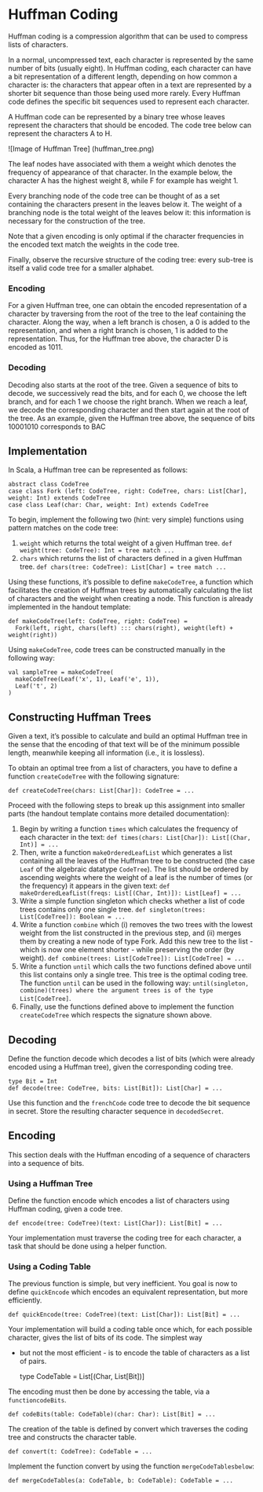 # Huffman Coding

Huffman coding is a compression algorithm that can be used to compress
lists of characters.

In a normal, uncompressed text, each character is represented by the
same number of bits (usually eight). In Huffman coding, each character
can have a bit representation of a different length, depending on how
common a character is: the characters that appear often in a text are
represented by a shorter bit sequence than those being used more rarely.
Every Huffman code defines the specific bit sequences used to represent
each character.

A Huffman code can be represented by a binary tree whose leaves
represent the characters that should be encoded. The code tree below can
represent the characters A to H.

![Image of Huffman Tree]
(huffman_tree.png)

The leaf nodes have associated with them a weight which denotes the
frequency of appearance of that character. In the example below, the
character A has the highest weight 8, while F for example has weight 1.

Every branching node of the code tree can be thought of as a set
containing the characters present in the leaves below it. The weight of
a branching node is the total weight of the leaves below it: this
information is necessary for the construction of the tree.

Note that a given encoding is only optimal if the character frequencies
in the encoded text match the weights in the code tree.

Finally, observe the recursive structure of the coding tree: every
sub-tree is itself a valid code tree for a smaller alphabet.

### Encoding
For a given Huffman tree, one can obtain the encoded representation of a
character by traversing from the root of the tree to the leaf containing
the character. Along the way, when a left branch is chosen, a 0 is added
to the representation, and when a right branch is chosen, 1 is added to
the representation. Thus, for the Huffman tree above, the character D is
encoded as 1011.

### Decoding

Decoding also starts at the root of the tree. Given a sequence of bits
to decode, we successively read the bits, and for each 0, we choose the
left branch, and for each 1 we choose the right branch. When we reach a
leaf, we decode the corresponding character and then start again at the
root of the tree. As an example, given the Huffman tree above, the
sequence of bits 10001010 corresponds to BAC

## Implementation

In Scala, a Huffman tree can be represented as follows:

    abstract class CodeTree
    case class Fork (left: CodeTree, right: CodeTree, chars: List[Char], weight: Int) extends CodeTree
    case class Leaf(char: Char, weight: Int) extends CodeTree

To begin, implement the following two (hint: very simple) functions
using pattern matches on the code tree:

1. `weight` which returns the total weight of a given Huffman tree. `def
   weight(tree: CodeTree): Int = tree match ...`
2. `chars` which returns the list of characters defined in a given Huffman
   tree. `def chars(tree: CodeTree): List[Char] = tree match ...`

Using these functions, it’s possible to define `makeCodeTree`, a function
which facilitates the creation of Huffman trees by automatically
calculating the list of characters and the weight when creating a node.
This function is already implemented in the handout template:

    def makeCodeTree(left: CodeTree, right: CodeTree) =
      Fork(left, right, chars(left) ::: chars(right), weight(left) + weight(right))

Using `makeCodeTree`, code trees can be constructed manually in the following way:

    val sampleTree = makeCodeTree(
      makeCodeTree(Leaf('x', 1), Leaf('e', 1)),
      Leaf('t', 2)
    )

## Constructing Huffman Trees

Given a text, it’s possible to calculate and build an optimal Huffman
tree in the sense that the encoding of that text will be of the minimum
possible length, meanwhile keeping all information (i.e., it is
lossless).

To obtain an optimal tree from a list of characters, you have to define
a function `createCodeTree` with the following signature:

    def createCodeTree(chars: List[Char]): CodeTree = ...

Proceed with the following steps to break up this assignment into
smaller parts (the handout template contains more detailed
documentation):

1. Begin by writing a function `times` which calculates the frequency of
   each character in the text: `def times(chars: List[Char]):
   List[(Char, Int)] = ...`
2. Then, write a function `makeOrderedLeafList` which generates a list
   containing all the leaves of the Huffman tree to be constructed (the
   case `Leaf` of the algebraic datatype `CodeTree`). The list should be
   ordered by ascending weights where the weight of a leaf is the number
   of times (or the frequency) it appears in the given text: `def
   makeOrderedLeafList(freqs: List[(Char, Int)]): List[Leaf] = ...`
3. Write a simple function singleton which checks whether a list of code
   trees contains only one single tree. `def singleton(trees:
   List[CodeTree]): Boolean = ...`
4. Write a function `combine` which (i) removes the two trees with the
   lowest weight from the list constructed in the previous step, and
   (ii) merges them by creating a new node of type Fork. Add this new
   tree to the list - which is now one element shorter - while
   preserving the order (by weight). `def combine(trees:
   List[CodeTree]): List[CodeTree] = ...`
5. Write a function `until` which calls the two functions defined above
   until this list contains only a single tree. This tree is the optimal
   coding tree. The function `until` can be used in the following way:
   `until(singleton, combine)(trees) where the argument trees is of the
   type List[CodeTree]`.
6. Finally, use the functions defined above to implement the function
   `createCodeTree` which respects the signature shown above.

## Decoding

Define the function decode which decodes a list of bits (which were
already encoded using a Huffman tree), given the corresponding coding
tree.

    type Bit = Int
    def decode(tree: CodeTree, bits: List[Bit]): List[Char] = ...

Use this function and the `frenchCode` code tree to decode the bit
sequence in secret. Store the resulting character sequence in
`decodedSecret`.

## Encoding

This section deals with the Huffman encoding of a sequence of characters
into a sequence of bits.

### Using a Huffman Tree

Define the function encode which encodes a list of characters using
Huffman coding, given a code tree.

    def encode(tree: CodeTree)(text: List[Char]): List[Bit] = ...

Your implementation must traverse the coding tree for each character, a
task that should be done using a helper function.

### Using a Coding Table

The previous function is simple, but very inefficient. You goal is now
to define `quickEncode` which encodes an equivalent representation, but
more efficiently.

    def quickEncode(tree: CodeTree)(text: List[Char]): List[Bit] = ...

Your implementation will build a coding table once which, for each
possible character, gives the list of bits of its code. The simplest way
- but not the most efficient - is to encode the table of characters as a
list of pairs.

    type CodeTable = List[(Char, List[Bit])]

The encoding must then be done by accessing the table, via a
`functioncodeBits`.

    def codeBits(table: CodeTable)(char: Char): List[Bit] = ...

The creation of the table is defined by convert which traverses the
coding tree and constructs the character table.

    def convert(t: CodeTree): CodeTable = ...

Implement the function convert by using the function `mergeCodeTablesbelow`:

    def mergeCodeTables(a: CodeTable, b: CodeTable): CodeTable = ...
